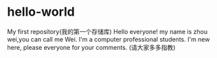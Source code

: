 # hello-world
My first repository(我的第一个存储库)
Hello everyone!
my name is zhou wei,you can call me Wei.
I'm a computer professional students.
I'm new here, please everyone for your comments.
(请大家多多指教)
